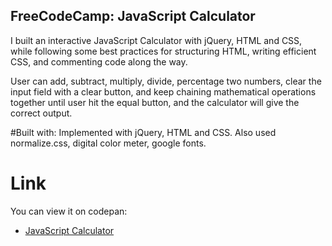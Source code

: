 ## FreeCodeCamp: JavaScript Calculator

I built an interactive JavaScript Calculator with jQuery, HTML and CSS, while following some best practices for structuring HTML, writing efficient CSS, and commenting code along the way.

 User can add, subtract, multiply, divide, percentage two numbers, clear the input field with a clear button, and keep chaining mathematical operations together until user hit the equal button, and the calculator will give the correct output.

#Built with:
Implemented with jQuery, HTML and CSS. Also used normalize.css, digital color meter, google fonts.

# Link

You can view it on codepan:
- [JavaScript Calculator](http://codepen.io/llwang8/pen/LkZgYw)

